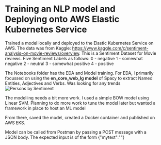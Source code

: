 # Training an NLP model and Deploying onto AWS Elastic Kubernetes Service

Trained a model locally and deployed  to the Elastic Kubernetes Service on AWS. The data was from Kaggle: https://www.kaggle.com/c/sentiment-analysis-on-movie-reviews/overview.
This is a Sentiment Dataset for Movie reviews. Five Sentiment Labels as follows:
0 - negative
1 - somewhat negative
2 - neutral
3 - somewhat positive
4 - positive

The Notebooks folder has the EDA and Model training. For EDA, I primarily focussed on using the **en_core_web_lg model** of Spacy to extract Named Entities, Adjectives and Verbs. Was looking for any trends
![Persons by Sentiment](https://github.com/vvr-rao/NLP-on-AWS-EKS/blob/Notebooks/Persons.png?raw=true)

The modeliing needs a bit more work. I used a simple BOW model using Linear SVM. Planning to do more work to tune the model later but wanted a framework in place to host an ML model

From there, saved the model, created a Docker container and published on AWS EKS. 

Model can be called from Postman by passing a POST message with a JSON body.
The expected input is of the form {"mytext":"<TEXT FOR WHICH SENTIMENT IS NEEDED>"}
